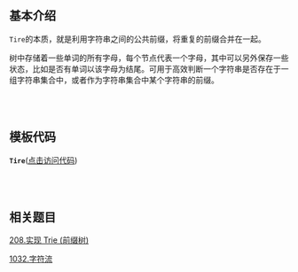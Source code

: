 ## 基本介绍

`Tire`的本质，就是利用字符串之间的公共前缀，将重复的前缀合并在一起。

树中存储着一些单词的所有字母，每个节点代表一个字母，其中可以另外保存一些状态，比如是否有单词以该字母为结尾。可用于高效判断一个字符串是否存在于一组字符串集合中，或者作为字符串集合中某个字符串的前缀。

<br/>
<br/>



## 模板代码

**`Tire`**([点击访问代码](https://github.com/qxf-72/Codeforces-Cpp/blob/main/copypasta/string/trie/Trie.cpp))


<br/>
<br/>


## 相关题目

[208.实现 Trie (前缀树)](https://leetcode.cn/problems/implement-trie-prefix-tree/)

[1032.字符流](https://leetcode.cn/problems/stream-of-characters/)

